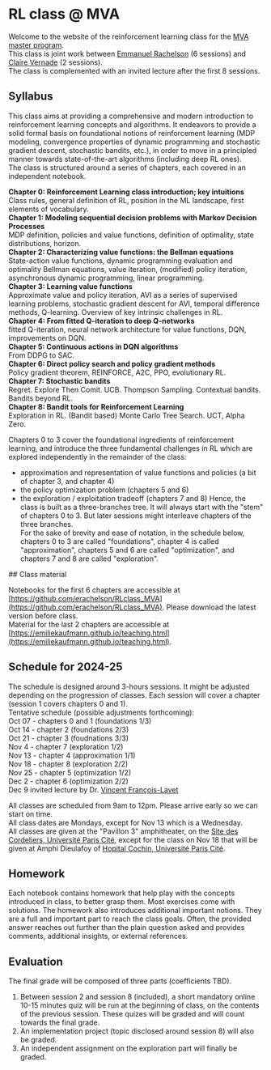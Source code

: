 # RL class @ MVA

Welcome to the website of the reinforcement learning class for the [MVA master program](https://www.master-mva.com/).  
This class is joint work between [Emmanuel Rachelson](https://people.isae-supaero.fr/emmanuel-rachelson) (6 sessions) and [Claire Vernade](https://www.cvernade.com/) (2 sessions).  
The class is complemented with an invited lecture after the first 8 sessions.

## Syllabus

This class aims at providing a comprehensive and modern introduction to reinforcement learning concepts and algorithms. It endeavors to provide a solid formal basis on foundational notions of reinforcement learning (MDP modeling, convergence properties of dynamic programming and stochastic gradient descent, stochastic bandits, etc.), in order to move in a principled manner towards state-of-the-art algorithms (including deep RL ones).  
The class is structured around a series of chapters, each covered in an independent notebook.  

**Chapter 0: Reinforcement Learning class introduction; key intuitions**  
Class rules, general definition of RL, position in the ML landscape, first elements of vocabulary.  
**Chapter 1: Modeling sequential decision problems with Markov Decision Processes**  
MDP definition, policies and value functions, definition of optimality, state distributions, horizon.  
**Chapter 2: Characterizing value functions: the Bellman equations**  
State-action value functions, dynamic programming evaluation and optimality Bellman equations, value iteration, (modified) policy iteration, asynchronous dynamic programming, linear programming.  
**Chapter 3: Learning value functions**  
Approximate value and policy iteration, AVI as a series of supervised learning problems, stochastic gradient descent for AVI, temporal difference methods, Q-learning. Overview of key intrinsic challenges in RL.  
**Chapter 4: From fitted Q-iteration to deep Q-networks**  
fitted Q-iteration, neural network architecture for value functions, DQN, improvements on DQN.  
**Chapter 5: Continuous actions in DQN algorithms**  
From DDPG to SAC.  
**Chapter 6: Direct policy search and policy gradient methods**  
Policy gradient theorem, REINFORCE, A2C, PPO, evolutionary RL.  
**Chapter 7: Stochastic bandits**  
Regret. Explore Then Comit. UCB. Thompson Sampling. Contextual bandits. Bandits beyond RL.  
**Chapter 8: Bandit tools for Reinforcement Learning**  
Exploration in RL. (Bandit based) Monte Carlo Tree Search. UCT, Alpha Zero.  

Chapters 0 to 3 cover the foundational ingredients of reinforcement learning, and introduce the three fundamental challenges in RL which are explored independently in the remainder of the class:
- approximation and representation of value functions and policies (a bit of chapter 3, and chapter 4)
- the policy optimization problem (chapters 5 and 6)
- the exploration / exploitation tradeoff (chapters 7 and 8)
Hence, the class is built as a three-branches tree. It will always start with the "stem" of chapters 0 to 3. But later sessions might interleave chapters of the three branches.   
For the sake of brevity and ease of notation, in the schedule below, chapters 0 to 3 are called "foundations", chapter 4 is called "approximation", chapters 5 and 6 are called "optimization", and chapters 7 and 8 are called "exploration".  

## Class material

Notebooks for the first 6 chapters are accessible at [https://github.com/erachelson/RLclass_MVA](https://github.com/erachelson/RLclass_MVA). Please download the latest version before class.  
Material for the last 2 chapters are accessible at [https://emiliekaufmann.github.io/teaching.html](https://emiliekaufmann.github.io/teaching.html). 

## Schedule for 2024-25

The schedule is designed around 3-hours sessions. It might be adjusted depending on the progression of classes. Each session will cover a chapter (session 1 covers chapters 0 and 1).  
Tentative schedule (possible adjustments forthcoming):   
Oct 07 - chapters 0 and 1 (foundations 1/3)  
Oct 14 - chapter 2 (foundations 2/3)  
Oct 21 - chapter 3 (foudnations 3/3)  
Nov 4 - chapter 7 (exploration 1/2)  
Nov 13 - chapter 4 (approximation 1/1)  
Nov 18 - chapter 8 (exploration 2/2)  
Nov 25 - chapter 5 (optimization 1/2)  
Dec 2 - chapter 6 (optimization 2/2)  
Dec 9 invited lecture by Dr. [Vincent François-Lavet](http://vincent.francois-l.be/)  

All classes are scheduled from 9am to 12pm. Please arrive early so we can start on time.  
All class dates are Mondays, except for Nov 13 which is a Wednesday.  
All classes are given at the "Pavillon 3" amphitheater, on the [Site des Cordeliers, Université Paris Cité](https://maps.app.goo.gl/SAy9CZzFbkud3Gmi9), except for the class on Nov 18 that will be given at Amphi Dieulafoy of [Hopital Cochin, Université Paris Cité](https://maps.app.goo.gl/PL48qXXus6NSNGC16).

## Homework

Each notebook contains homework that help play with the concepts introduced in class, to better grasp them. Most exercises come with solutions. The homework also introduces additional important notions. They are a full and important part to reach the class goals. Often, the provided answer reaches out further than the plain question asked and provides comments, additional insights, or external references.

## Evaluation

The final grade will be composed of three parts (coefficients TBD).  
1. Between session 2 and session 8 (included), a short mandatory online 10-15 minutes quiz will be run at the beginning of class, on the contents of the previous session. These quizes will be graded and will count towards the final grade.  
2. An implementation project (topic disclosed around session 8) will also be graded.  
3. An independent assignment on the exploration part will finally be graded.  

